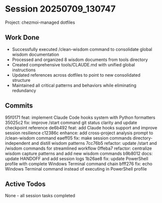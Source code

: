 # Session 20250709_130747
Project: chezmoi-managed dotfiles

## Work Done
- Successfully executed /clean-wisdom command to consolidate global wisdom documentation
- Processed and organized 8 wisdom documents from tools directory
- Created comprehensive tools/CLAUDE.md with unified global instructions
- Updated references across dotfiles to point to new consolidated structure
- Maintained all critical patterns and behaviors while eliminating redundancy

## Commits
95f0171 feat: implement Claude Code hooks system with Python formatters
35025c2 fix: improve /start command git status clarity and update checkpoint reference
de6b492 feat: add Claude hooks support and improve session resilience
c12386c enhance: add cross-project analysis prompt to /clean-wisdom command
eaeff05 fix: make session commands directory-independent and distill wisdom patterns
7cc76b5 refactor: update /start and /wisdom commands for streamlined workflow
0ffeba7 refactor: centralize wisdom capture patterns and add new wisdom commands
b9b8012 docs: update HANDOFF and add session logs
1b26ae8 fix: update PowerShell profile with complete Windows Terminal command chain
bfff276 fix: echo Windows Terminal command instead of executing in PowerShell profile

## Active Todos
None - all session tasks completed